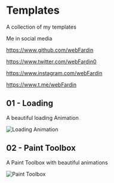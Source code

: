 

# Templates
A collection of my templates

Me in social media

https://www.github.com/webFardin

https://www.twitter.com/webFardin0

https://www.instagram.com/webFardin

https://www.t.me/webFardin


## 01 - Loading

A beautiful loading Animation

![Loading Animation](https://i.postimg.cc/bJbyJQnf/20220629-175612.gif)

## 02 - Paint Toolbox

A Paint Toolbox with beautiful animations

![Paint Toolbox](https://i.postimg.cc/gJmbrgRY/20220629-180020.gif)
